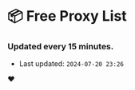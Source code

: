 # :package: Free Proxy List
### Updated every 15 minutes.

- Last updated: `2024-07-20 23:26`

:heart:
